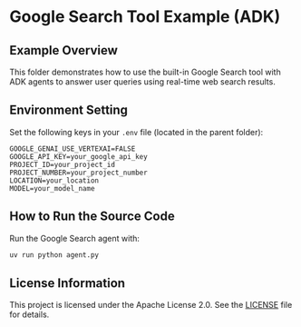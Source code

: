 # Google Search Tool Example (ADK)

## Example Overview
This folder demonstrates how to use the built-in Google Search tool with ADK agents to answer user queries using real-time web search results.

## Environment Setting
Set the following keys in your `.env` file (located in the parent folder):

```
GOOGLE_GENAI_USE_VERTEXAI=FALSE
GOOGLE_API_KEY=your_google_api_key
PROJECT_ID=your_project_id
PROJECT_NUMBER=your_project_number
LOCATION=your_location
MODEL=your_model_name
```

## How to Run the Source Code
Run the Google Search agent with:

```bash
uv run python agent.py
```

## License Information
This project is licensed under the Apache License 2.0. See the [LICENSE](../../../../LICENSE) file for details.
